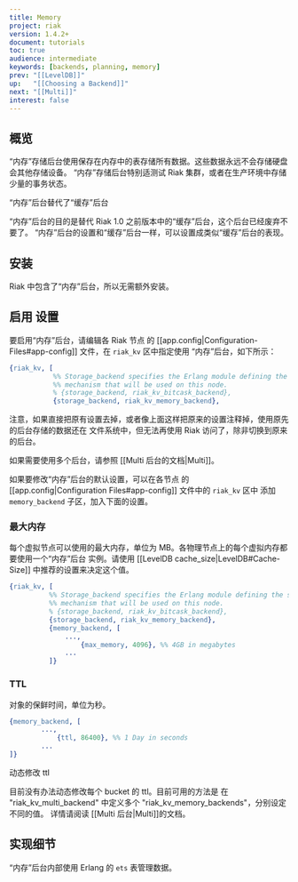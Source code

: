 ```yaml
---
title: Memory
project: riak
version: 1.4.2+
document: tutorials
toc: true
audience: intermediate
keywords: [backends, planning, memory]
prev: "[[LevelDB]]"
up:   "[[Choosing a Backend]]"
next: "[[Multi]]"
interest: false
---
```


## 概览

“内存”存储后台使用保存在内存中的表存储所有数据。这些数据永远不会存储硬盘会其他存储设备。
“内存”存储后台特别适测试 Riak 集群，或者在生产环境中存储少量的事务状态。

<div class="note">
<div class="title">“内存”后台替代了“缓存”后台</div>
<p>“内存”后台的目的是替代 Riak 1.0 之前版本中的“缓存”后台，这个后台已经废弃不要了。
“内存”后台的设置和“缓存”后台一样，可以设置成类似“缓存”后台的表现。</p>
</div>

## 安装

Riak 中包含了“内存”后台，所以无需额外安装。

## 启用 设置

要启用“内存”后台，请编辑各 Riak 节点
的 [[app.config|Configuration-Files#app-config]] 文件，在 `riak_kv` 区中指定使用
“内存”后台，如下所示：

```erlang
{riak_kv, [
           %% Storage_backend specifies the Erlang module defining the storage
           %% mechanism that will be used on this node.
           % {storage_backend, riak_kv_bitcask_backend},
           {storage_backend, riak_kv_memory_backend},

```

注意，如果直接把原有设置去掉，或者像上面这样把原来的设置注释掉，使用原先的后台存储的数据还在
文件系统中，但无法再使用 Riak 访问了，除非切换到原来的后台。

如果需要使用多个后台，请参照 [[Multi 后台的文档|Multi]]。

如果要修改“内存”后台的默认设置，可以在各节点
的 [[app.config|Configuration Files#app-config]] 文件中的 `riak_kv` 区中
添加 `memory_backend` 子区，加入下面的设置。

### 最大内存

每个虚拟节点可以使用的最大内存，单位为 MB。各物理节点上的每个虚拟内存都要使用一个“内存”后台
实例。请使用 [[LevelDB cache_size|LevelDB#Cache-Size]] 中推荐的设置来决定这个值。

```erlang
{riak_kv, [
          %% Storage_backend specifies the Erlang module defining the storage
          %% mechanism that will be used on this node.
          % {storage_backend, riak_kv_bitcask_backend},
          {storage_backend, riak_kv_memory_backend},
          {memory_backend, [
              ...,
                  {max_memory, 4096}, %% 4GB in megabytes
              ...
          ]}
```

### TTL

对象的保鲜时间，单位为秒。

```erlang
{memory_backend, [
        ...,
            {ttl, 86400}, %% 1 Day in seconds
        ...
]}
```

<div class="note">
<div class="title">动态修改 ttl</div>
<p>目前没有办法动态修改每个 bucket 的 ttl。目前可用的方法是
在 "riak_kv_multi_backend" 中定义多个 "riak_kv_memory_backends"，分别设定不同的值。
详情请阅读 [[Multi 后台|Multi]]的文档。</p>
</div>

## 实现细节

“内存”后台内部使用 Erlang 的 `ets` 表管理数据。
